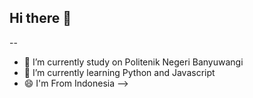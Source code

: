 ## Hi there 👋
--

- 🔭 I’m currently study on Politenik Negeri Banyuwangi
- 🌱 I’m currently learning Python and Javascript
- 😄 I'm From Indonesia
-->
